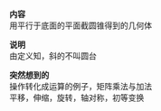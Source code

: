 **内容**  
用平行于底面的平面截圆锥得到的几何体  
  
**说明**  
由定义知，斜的不叫圆台  
  
**突然想到的**  
操作转化成运算的例子，矩阵乘法与加法  
平移，伸缩，旋转，轴对称，初等变换  
